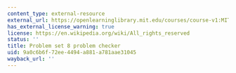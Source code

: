 ```yaml
---
content_type: external-resource
external_url: https://openlearninglibrary.mit.edu/courses/course-v1:MITx+18.05r_10+2022_Summer/courseware/week9/ps8/2?activate_block_id=block-v1%3AMITx%2B18.05r_10%2B2022_Summer%2Btype%40vertical%2Bblock%40ps8-checkvertical
has_external_license_warning: true
license: https://en.wikipedia.org/wiki/All_rights_reserved
status: ''
title: Problem set 8 problem checker
uid: 9a0c6b6f-72ee-4494-a881-a781aae31045
wayback_url: ''
---
```

